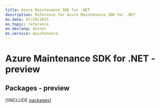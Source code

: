 ```yaml
---
title: Azure Maintenance SDK for .NET
description: Reference for Azure Maintenance SDK for .NET
ms.date: 07/29/2025
ms.topic: reference
ms.devlang: dotnet
ms.service: maintenance
---
```

# Azure Maintenance SDK for .NET - preview
## Packages - preview
[!INCLUDE [packages](maintenance-index.md)]